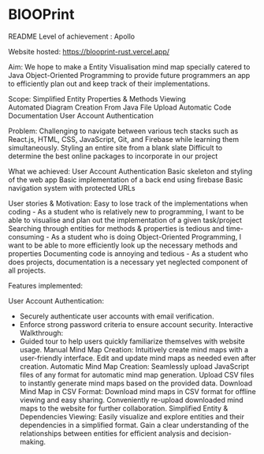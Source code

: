 # BlOOPrint
README
Level of achievement : Apollo

Website hosted:
https://blooprint-rust.vercel.app/

Aim:
We hope to make a Entity Visualisation mind map specially catered to Java Object-Oriented Programming to provide future programmers an app to efficiently plan out and keep track of their implementations.

Scope:
Simplified Entity Properties & Methods Viewing  
Automated Diagram Creation From Java File Upload 
Automatic Code Documentation 
User Account Authentication

Problem:
Challenging to navigate between various tech stacks such as React.js, HTML, CSS, JavaScript, Git, and Firebase while learning them simultaneously.
Styling an entire site from a blank slate
Difficult to determine the best online packages to incorporate in our project

What we achieved:
User Account Authentication
Basic skeleton and styling of the web app
Basic implementation of a back end using firebase
Basic navigation system with protected URLs

User stories & Motivation:
Easy to lose track of the implementations when coding - As a student who is relatively new to programming, I want to be able to visualise and plan out the implementation of a given task/project
Searching through entities for methods & properties is tedious and time-consuming - As a student who is doing Object-Oriented Programming, I want to be able to more efficiently look up the necessary methods and properties
Documenting code is annoying and tedious - As a student who does projects, documentation is a necessary yet neglected component of all projects.

Features implemented:

User Account Authentication:
- Securely authenticate user accounts with email verification.
- Enforce strong password criteria to ensure account security.
Interactive Walkthrough:
- Guided tour to help users quickly familiarize themselves with website usage.
Manual Mind Map Creation:
Intuitively create mind maps with a user-friendly interface.
Edit and update mind maps as needed even after creation.
Automatic Mind Map Creation:
Seamlessly upload JavaScript files of any format for automatic mind map generation.
Upload CSV files to instantly generate mind maps based on the provided data.
Download Mind Map in CSV Format:
Download mind maps in CSV format for offline viewing and easy sharing.
Conveniently re-upload downloaded mind maps to the website for further collaboration.
Simplified Entity & Dependencies Viewing:
Easily visualize and explore entities and their dependencies in a simplified format.
Gain a clear understanding of the relationships between entities for efficient analysis and decision-making.


